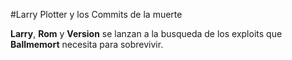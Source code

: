 #Larry Plotter y los Commits de la muerte

**Larry**, **Rom** y **Version** se lanzan a la busqueda de los exploits
que **Ballmemort** necesita para sobrevivir.
